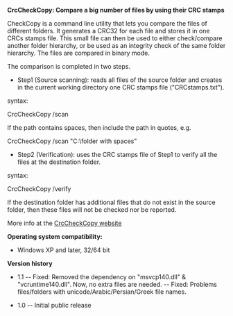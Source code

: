 ﻿**CrcCheckCopy: Compare a big number of files by using their CRC stamps**

CheckCopy is a command line utility that lets you compare the files of different folders. 
It generates a CRC32 for each file and stores it in one CRCs stamps file. This small file can then be used to either check/compare another folder hierarchy, or be used as an integrity check of the same folder hierarchy. 
The files are compared in binary mode.

The comparison is completed in two steps.

- Step1 (Source scanning): reads all files of the source folder and creates in the current working directory one CRC stamps file ("CRCstamps.txt").

syntax:

  CrcCheckCopy /scan <SourceFolder>

If the path contains spaces, then include the path in quotes, e.g. 

  CrcCheckCopy /scan "C:\folder with spaces"

- Step2 (Verification): uses the CRC stamps file of Step1 to verify all the files at the destination folder.

syntax:

  CrcCheckCopy /verify <DestinationFolder>

If the destination folder has additional files that do not exist in the source folder, then these files will not be checked nor be reported.

More info at the [CrcCheckCopy website](https://www.StarMessageSoftware.com/crccheckcopy)

 
**Operating system compatibility:**
- Windows XP and later, 32/64 bit

**Version history**
- 1.1
--	Fixed: Removed the dependency on "msvcp140.dll" & "vcruntime140.dll". 
	Now, no extra files are needed.
--	Fixed: Problems files/folders with unicode/Arabic/Persian/Greek file names.

- 1.0
--	Initial public release




